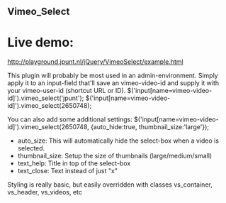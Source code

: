 ## Vimeo_Select

# Live demo:
http://playground.jpunt.nl/jQuery/VimeoSelect/example.html

This plugin will probably be most used in an admin-environment. Simply apply it to an input-field that'll save an vimeo-video-id and supply it with your vimeo-user-id (shortcut URL or ID).
$('input[name=vimeo-video-id]').vimeo_select('jpunt');
$('input[name=vimeo-video-id]').vimeo_select(2650748);

You can also add some additional settings:
$('input[name=vimeo-video-id]').vimeo_select(2650748, {auto_hide:true, thumbnail_size:'large'});

- auto_size: This will automatically hide the select-box when a video is selected.
- thumbnail_size: Setup the size of thumbnails (large/medium/small)
- text_help: Title in top of the select-box
- text_close: Text instead of just "x"

Styling is really basic, but easily overridden with classes vs_container, vs_header, vs_videos, etc